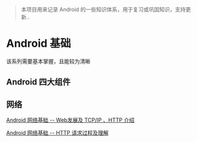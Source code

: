 > 本项目用来记录 Android 的一些知识体系，用于复习或巩固知识，支持更新..

# Android 基础
该系列需要基本掌握，且能较为清晰

## Android 四大组件

## 网络

[Android 网络基础 -- Web发展及 TCP/IP 、HTTP 介绍](https://blog.csdn.net/u011418943/article/details/104208232)

[Android 网络基础 -- HTTP 请求过程及理解](https://blog.csdn.net/u011418943/article/details/104244142)


